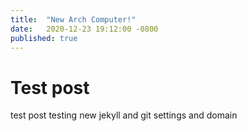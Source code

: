 ```yaml
---
title:  "New Arch Computer!" 
date:   2020-12-23 19:12:00 -0800
published: true
---
```


# Test post

test post testing new jekyll and git settings and domain

